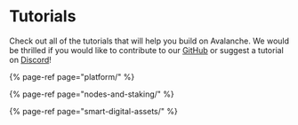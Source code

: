 # Tutorials

Check out all of the tutorials that will help you build on Avalanche. We would be thrilled if you would like to contribute to our [GitHub](https://github.com/ava-labs) or suggest a tutorial on [Discord](https://chat.avax.network)!

{% page-ref page="platform/" %}

{% page-ref page="nodes-and-staking/" %}

{% page-ref page="smart-digital-assets/" %}

